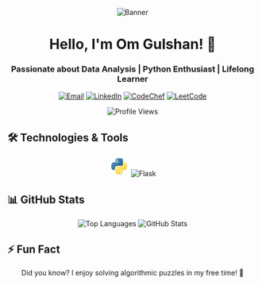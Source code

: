 <!-- Banner Image -->
<p align="center">
  <img src="https://static.startuptalky.com/2022/03/Importance-of-Business-Analysts-of-Organizational-Growth.jpg" alt="Banner" width="800">
</p>

<h1 align="center">Hello, I'm Om Gulshan! 👋</h1>
<h3 align="center">Passionate about Data Analysis | Python Enthusiast | Lifelong Learner</h3>

<p align="center">
  <a href="mailto:omgulshan001@gmail.com"><img src="https://img.shields.io/badge/-Email%20Me-D14836?style=for-the-badge&logo=gmail&logoColor=white" alt="Email"></a>
  <a href="https://linkedin.com/in/omgulshan"><img src="https://img.shields.io/badge/-LinkedIn-0077B5?style=for-the-badge&logo=linkedin&logoColor=white" alt="LinkedIn"></a>
  <a href="https://www.codechef.com/users/omgulshan001"><img src="https://img.shields.io/badge/-CodeChef-5B4638?style=for-the-badge&logo=codechef&logoColor=white" alt="CodeChef"></a>
  <a href="https://leetcode.com/omgulshan001/"><img src="https://img.shields.io/badge/-LeetCode-FFA116?style=for-the-badge&logo=leetcode&logoColor=white" alt="LeetCode"></a>
</p>

<p align="center">
  <img src="https://komarev.com/ghpvc/?username=omgulshan&label=Profile%20views&color=0e75b6&style=for-the-badge" alt="Profile Views">
</p>

## 🛠️ Technologies & Tools
<p align="center">
  <img src="https://raw.githubusercontent.com/devicons/devicon/master/icons/python/python-original.svg" alt="Python" width="40" height="40">
  <img src="https://www.vectorlogo.zone/logos/pocoo_flask/pocoo_flask-icon.svg" alt="Flask" width="40" height="40">
  <!-- Add more icons for other technologies and tools -->
</p>

## 📊 GitHub Stats
<p align="center">
  <img align="center" src="https://github-readme-stats.vercel.app/api/top-langs?username=omgulshan&show_icons=true&locale=en&layout=compact" alt="Top Languages">
  <img align="center" src="https://github-readme-stats.vercel.app/api?username=omgulshan&show_icons=true&locale=en" alt="GitHub Stats">
</p>

## ⚡ Fun Fact
<p align="center">
  Did you know? I enjoy solving algorithmic puzzles in my free time! 🧩
</p>

<!-- Replace URLs and image paths with your actual information -->
